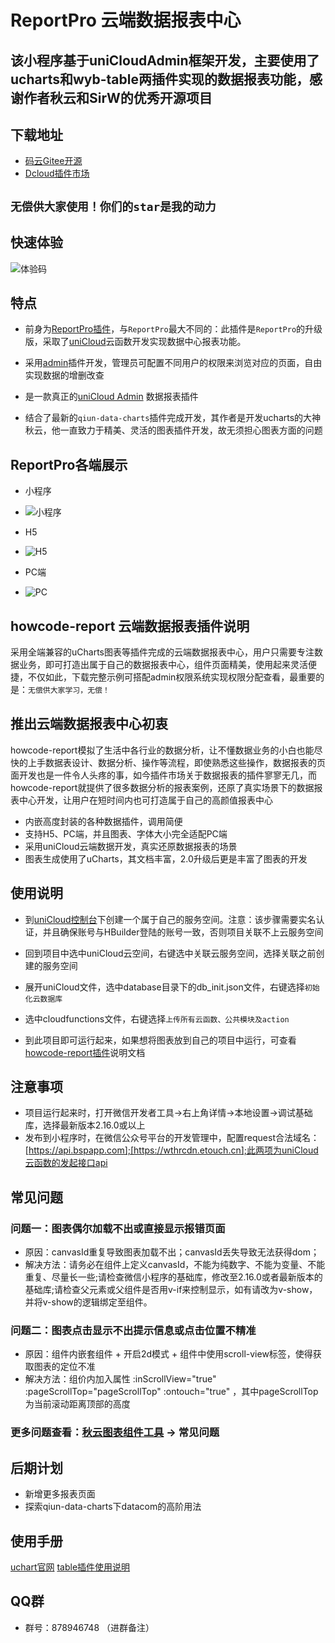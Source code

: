 

# ReportPro 云端数据报表中心

## 该小程序基于uniCloudAdmin框架开发，主要使用了ucharts和wyb-table两插件实现的数据报表功能，感谢作者秋云和SirW的优秀开源项目

## 下载地址
- [码云Gitee开源](https://gitee.com/ureport/ReportPro)
- [Dcloud插件市场](https://ext.dcloud.net.cn/plugin?id=4651)

## `无偿供大家使用！你们的star是我的动力`

## 快速体验

![体验码](https://img-blog.csdnimg.cn/20210405143212517.jpg?x-oss-process=image/watermark,type_ZmFuZ3poZW5naGVpdGk,shadow_10,text_aHR0cHM6Ly9ibG9nLmNzZG4ubmV0L3dlaXhpbl80MjAwMDgxNg==,size_16,color_FFFFFF,t_70#pic_center)


## 特点
- 前身为[ReportPro插件](https://ext.dcloud.net.cn/plugin?id=4373)，与`ReportPro`最大不同的：此插件是`ReportPro`的升级版，采取了[uniCloud](https://uniapp.dcloud.io/uniCloud/README)云函数开发实现数据中心报表功能。

- 采用[admin](https://uniapp.dcloud.io/uniCloud/admin?id=admin-%E6%8F%92%E4%BB%B6%E5%BC%80%E5%8F%91)插件开发，管理员可配置不同用户的权限来浏览对应的页面，自由实现数据的增删改查

- 是一款真正的[uniCloud Admin](https://uniapp.dcloud.io/uniCloud/admin?id=unicloud-admin-%E6%A1%86%E6%9E%B6) 数据报表插件

- 结合了最新的`qiun-data-charts`插件完成开发，其作者是开发ucharts的大神秋云，他一直致力于精美、灵活的图表插件开发，故无须担心图表方面的问题

## ReportPro各端展示
- 小程序
- ![小程序](https://img-blog.csdnimg.cn/20210406153611149.gif#pic_center)

- H5
- ![H5](https://img-blog.csdnimg.cn/20210406153633832.gif#pic_center)


- PC端
- ![PC](https://img-blog.csdnimg.cn/20210406153848741.gif#pic_center)

## howcode-report 云端数据报表插件说明

采用全端兼容的uCharts图表等插件完成的云端数据报表中心，用户只需要专注数据业务，即可打造出属于自己的数据报表中心，组件页面精美，使用起来灵活便捷，不仅如此，下载完整示例可搭配admin权限系统实现权限分配查看，最重要的是：`无偿供大家学习，无偿！`

## 推出云端数据报表中心初衷

howcode-report模拟了生活中各行业的数据分析，让不懂数据业务的小白也能尽快的上手数据表设计、数据分析、操作等流程，即使熟悉这些操作，数据报表的页面开发也是一件令人头疼的事，如今插件市场关于数据报表的插件寥寥无几，而howcode-report就提供了很多数据分析的报表案例，还原了真实场景下的数据报表中心开发，让用户在短时间内也可打造属于自己的高颜值报表中心

- 内嵌高度封装的各种数据插件，调用简便
- 支持H5、PC端，并且图表、字体大小完全适配PC端
- 采用uniCloud云端数据开发，真实还原数据报表的场景
- 图表生成使用了uCharts，其文档丰富，2.0升级后更是丰富了图表的开发

## 使用说明
- 到[uniCloud控制台](https://unicloud.dcloud.net.cn)下创建一个属于自己的服务空间。注意：该步骤需要实名认证，并且确保账号与HBuilder登陆的账号一致，否则项目关联不上云服务空间

- 回到项目中选中uniCloud云空间，右键选中关联云服务空间，选择关联之前创建的服务空间

- 展开uniCloud文件，选中database目录下的db_init.json文件，右键选择`初始化云数据库`

- 选中cloudfunctions文件，右键选择`上传所有云函数、公共模块及action`

- 到此项目即可运行起来，如果想将图表放到自己的项目中运行，可查看[howcode-report插件](https://gitee.com/howcode/ReportPro/tree/master/uni_modules/howcode-report)说明文档

## 注意事项
- 项目运行起来时，打开微信开发者工具->右上角详情->本地设置->调试基础库，选择最新版本2.16.0或以上
- 发布到小程序时，在微信公众号平台的开发管理中，配置request合法域名：[https://api.bspapp.com];[https://wthrcdn.etouch.cn];此两项为uniCloud云函数的发起接口api



## 常见问题
### 问题一：图表偶尔加载不出或直接显示报错页面
- 原因：canvasId重复导致图表加载不出；canvasId丢失导致无法获得dom；
- 解决方法：请务必在组件上定义canvasId，不能为纯数字、不能为变量、不能重复、尽量长一些;请检查微信小程序的基础库，修改至2.16.0或者最新版本的基础库;请检查父元素或父组件是否用v-if来控制显示，如有请改为v-show，并将v-show的逻辑绑定至组件。

### 问题二：图表点击显示不出提示信息或点击位置不精准
- 原因：组件内嵌套组件 + 开启2d模式 + 组件中使用scroll-view标签，使得获取图表的定位不准
- 解决方法：组价内加入属性 :inScrollView="true" :pageScrollTop="pageScrollTop" :ontouch="true" ，其中pageScrollTop为当前滚动距离顶部的高度

### 更多问题查看：[秋云图表组件工具](https://demo.ucharts.cn/#/) -> 常见问题

## 后期计划

- 新增更多报表页面
- 探索qiun-data-charts下datacom的高阶用法

## 使用手册
[uchart官网](https://demo.ucharts.cn/#/)
[table插件使用说明](https://ext.dcloud.net.cn/plugin?id=2667)

## QQ群
- 群号：878946748 （进群备注）

